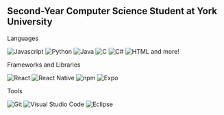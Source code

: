 ## Second-Year Computer Science Student at York University

<!--
**DannyyyL/DannyyyL** is a ✨ _special_ ✨ repository because its `README.md` (this file) appears on your GitHub profile.

Here are some ideas to get you started:

- 🔭 I’m currently working on ...
- 🌱 I’m currently learning ...
- 👯 I’m looking to collaborate on ...
- 🤔 I’m looking for help with ...
- 💬 Ask me about ...
- 📫 How to reach me: ...
- 😄 Pronouns: ...
- ⚡ Fun fact: ...
-->

Languages

![Javascript](https://img.shields.io/badge/-JavaScript-F7DF1E?style=for-the-badge&logo=javascript&logoColor=black) ![Python](https://img.shields.io/badge/Python-3776AB?style=for-the-badge&logo=python&logoColor=white)  ![Java](https://img.shields.io/badge/Java-%23ED8B00.svg?style=for-the-badge&logo=openjdk&logoColor=white) ![C](https://img.shields.io/badge/C-00599C?style=for-the-badge&logo=c&logoColor=white) ![C#](https://custom-icon-badges.demolab.com/badge/C%23-%23239120.svg?style=for-the-badge&logo=cshrp&logoColor=white) ![HTML](https://img.shields.io/badge/HTML-%23E34F26.svg?style=for-the-badge&logo=html5&logoColor=white) and more!

Frameworks and Libraries

![React](https://img.shields.io/badge/React-61DAFB?style=for-the-badge&logo=react&logoColor=black) ![React Native](https://img.shields.io/badge/React_Native-%2320232a.svg?style=for-the-badge&logo=react&logoColor=%2361DAFB) ![npm](https://img.shields.io/badge/npm-CB3837?style=for-the-badge&logo=npm&logoColor=fff) ![Expo](https://img.shields.io/badge/Expo-000020?style=for-the-badge&logo=expo&logoColor=fff)

Tools

![Git](https://img.shields.io/badge/Git-F05032?style=for-the-badge&logo=git&logoColor=fff) ![Visual Studio Code](https://custom-icon-badges.demolab.com/badge/Visual%20Studio%20Code-0078d7.svg?style=for-the-badge&logo=vsc&logoColor=white) ![Eclipse](https://img.shields.io/badge/Eclipse-FE7A16.svg?style=for-the-badge&logo=Eclipse&logoColor=white)
